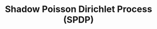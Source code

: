 ---
title: Shadow Poisson Dirichlet Process (SPDP)
related_terms:
 - latent-dirichlet-allocation-lda
---